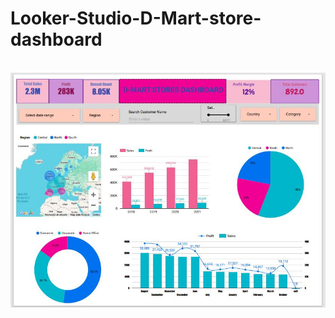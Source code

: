 # Looker-Studio-D-Mart-store-dashboard

<br>

<img src="https://github.com/Daneshwari-Jambigi/Looker-Studio-D-Mart-store-dashboard/blob/main/D-mart%20store%20dashboard%20looker%20studio.JPG" alt="Image Description" width="600">
